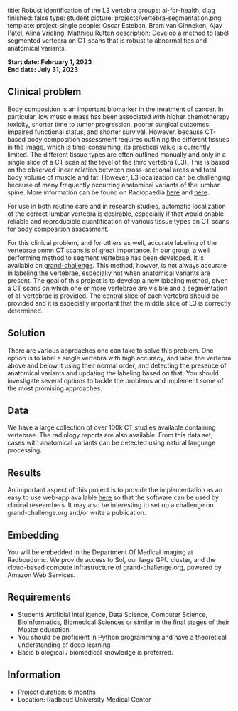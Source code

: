 title: Robust identification of the L3 vertebra
groups: ai-for-health, diag
finished: false
type: student
picture: projects/vertebra-segmentation.png
template: project-single
people: Oscar Esteban, Bram van Ginneken, Ajay Patel, Alina Vrieling, Matthieu Rutten
description: Develop a method to label segmented vertebra on CT scans that is robust to abnormalities and anatomical variants.

**Start date: February 1, 2023**<br>
**End date: July 31, 2023**

## Clinical problem
Body composition is an important biomarker in the treatment of cancer. In particular, low muscle mass has been associated with higher chemotherapy toxicity, shorter time to tumor progression, poorer surgical outcomes, impaired functional status, and shorter survival. However, because CT-based body composition assessment requires outlining the different tissues in the image, which is time-consuming, its practical value is currently limited. The different tissue types are often outlined manually and only in a single slice of a CT scan at the level of the third vertebra (L3). This is based on the observed linear relation between cross-sectional areas and total body volume of muscle and fat. However, L3 localization can be challenging because of many frequently occurring anatomical variants of the lumbar spine. More information can be found on Radiopaedia [here](https://radiopaedia.org/articles/vertebral-anomalies) and [here](https://radiopaedia.org/articles/lumbosacral-transitional-vertebra).


For use in both routine care and in research studies, automatic localization of the correct lumbar vertebra is desirable, especially if that would enable reliable and reproducible quantification of various tissue types on CT scans for body composition assessment.

For this clinical problem, and for others as well, accurate labeling of the vertebrae onmn CT scans is of great importance. In our group, a well performing method to segment vertebrae has been developed. It is available on [grand-challenge](https://grand-challenge.org/algorithms/vertebra-segmentation/). This method, howver, is not always accurate in labeling the vertebrae, especially not when anatomical variants are present. The goal of this project is to develop a new labeling method, given a CT scans on which one or more vertebrae are visible and a segmentation of all vertebrae is provided. The central slice of each vertebra should be provided and it is especially important that the middle slice of L3 is correctly determined.

## Solution 
There are various approaches one can take to solve this problem. One option is to label a single vertebra with high accuracy, and label the vertebra above and below it using their normal order, and detecting the presence of anatomical variants and updating the labeling based on that. You should investigate several options to tackle the problems and implement some of the most promising approaches.

## Data 
We have a large collection of over 100k CT studies available containing vertebrae. The radiology reports are also available. From this data set, cases with anatomical variants can be detected using natural language processing. 

## Results
An important aspect of this project is to provide the implementation as an easy to use web-app available [here](https://grand-challenge.org/algorithms/) so that the software can be used by clinical researchers. It may also be interesting to set up a challenge on grand-challenge.org and/or write a publication. 

## Embedding 
You will be embedded in the Department Of Medical Imaging at Radboudumc. We provide access to Sol, our large GPU cluster, and the cloud-based compute infrastructure of grand-challenge.org, powered by Amazon Web Services. 

## Requirements 
- Students Artificial Intelligence, Data Science, Computer Science, Bioinformatics, Biomedical Sciences or similar in the final stages of their Master education.
- You should be proficient in Python programming and have a theoretical understanding of deep learning
- Basic biological / biomedical knowledge is preferred.

## Information 
- Project duration: 6 months 
- Location: Radboud University Medical Center 
